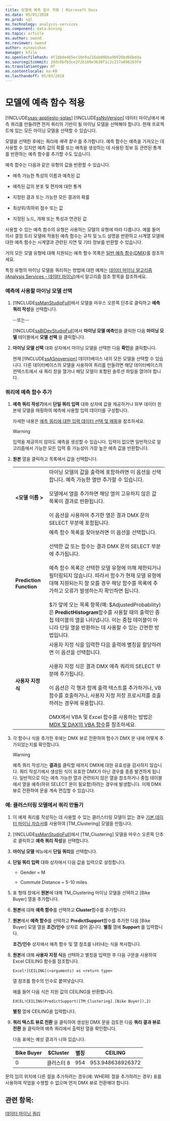 ```yaml
---
title: 모델에 예측 함수 적용 | Microsoft Docs
ms.date: 05/01/2018
ms.prod: sql
ms.technology: analysis-services
ms.component: data-mining
ms.topic: article
ms.author: owend
ms.reviewer: owend
author: minewiskan
manager: kfile
ms.openlocfilehash: 4f1bbde465ec10e9a218ab096ba9b920bd68bdda
ms.sourcegitcommit: 2ddc0bfb3ce2f2b160e3638f1c2c237a898263f4
ms.translationtype: HT
ms.contentlocale: ko-KR
ms.lasthandoff: 05/03/2018
---
```

# <a name="apply-prediction-functions-to-a-model"></a>모델에 예측 함수 적용
[!INCLUDE[ssas-appliesto-sqlas](../../includes/ssas-appliesto-sqlas.md)]
  [!INCLUDE[ssNoVersion](../../includes/ssnoversion-md.md)] 데이터 마이닝에서 예측 쿼리를 만들려면 먼저 쿼리의 기반이 될 마이닝 모델을 선택해야 합니다. 현재 프로젝트에 있는 모든 마이닝 모델을 선택할 수 있습니다.  
  
 모델을 선택한 후에는 쿼리에 *예측 함수* 를 추가합니다. 예측 함수는 예측을 가져오는 데 사용할 수 있지만 예측 값의 확률 또는 예측을 생성하는 데 사용된 정보 등 관련된 통계를 반환하는 예측 함수를 추가할 수도 있습니다.  
  
 예측 함수는 다음과 같은 유형의 값을 반환할 수 있습니다.  
  
-   예측 가능한 특성의 이름과 예측된 값  
  
-   예측된 값의 분포 및 편차에 대한 통계  
  
-   지정된 결과 또는 가능한 모든 결과의 확률  
  
-   최상위/최하위 점수 또는 값  
  
-   지정된 노드, 개체 또는 특성과 연관된 값  
  
 사용할 수 있는 예측 함수의 유형은 사용하는 모델의 유형에 따라 다릅니다. 예를 들어 의사 결정 트리 모델에 적용된 예측 함수는 규칙 및 노드 설명을 반환하고 시계열 모델에 대한 예측 함수는 시계열과 관련된 지연 및 기타 정보를 반환할 수 있습니다.  
  
 거의 모든 모델 유형에 대해 지원되는 예측 함수 목록은 [일반 예측 함수&#40;DMX&#41;](../../dmx/general-prediction-functions-dmx.md)를 참조하세요.  
  
 특정 유형의 마이닝 모델을 쿼리하는 방법에 대한 예제는 [데이터 마이닝 알고리즘&#40;Analysis Services - 데이터 마이닝&#41;](../../analysis-services/data-mining/data-mining-algorithms-analysis-services-data-mining.md)에서 알고리즘 참조 항목을 참조하세요.  
  
### <a name="choose-a-mining-model-to-use-for-prediction"></a>예측에 사용할 마이닝 모델 선택  
  
1.  [!INCLUDE[ssManStudioFull](../../includes/ssmanstudiofull-md.md)]에서 모델을 마우스 오른쪽 단추로 클릭하고 **예측 쿼리 작성**을 선택합니다.  
  
     --또는--  
  
     [!INCLUDE[ssBIDevStudioFull](../../includes/ssbidevstudiofull-md.md)]에서 **마이닝 모델 예측**탭을 클릭한 다음 **마이닝 모델** 테이블에서  **모델 선택** 을 클릭합니다.  
  
2.  **마이닝 모델 선택** 대화 상자에서 마이닝 모델을 선택한 다음 **확인**을 클릭합니다.  
  
     현재 [!INCLUDE[ssASnoversion](../../includes/ssasnoversion-md.md)] 데이터베이스 내의 모든 모델을 선택할 수 있습니다. 다른 데이터베이스의 모델을 사용하여 쿼리를 만들려면 해당 데이터베이스의 컨텍스트에서 새 쿼리 창을 열거나 해당 모델이 포함된 솔루션 파일을 열어야 합니다.  
  
### <a name="add-prediction-functions-to-a-query"></a>쿼리에 예측 함수 추가  
  
1.  **예측 쿼리 작성기**에서 **단일 쿼리 입력** 대화 상자에 값을 제공하거나 외부 데이터 원본에 모델을 매핑하여 예측에 사용할 입력 데이터를 구성합니다.  
  
     자세한 내용은 [예측 쿼리에 대한 입력 데이터 선택 및 매핑](../../analysis-services/data-mining/choose-and-map-input-data-for-a-prediction-query.md)을 참조하세요.  
  
    > [!WARNING]  
    >  입력을 제공하지 않아도 예측을 생성할 수 있습니다. 입력이 없으면 일반적으로 알고리즘에서 가능한 모든 입력 중 가능성이 가장 높은 예측 값을 반환합니다.  
  
2.  **원본** 열을 클릭하고 목록에서 값을 선택합니다.  
  
    |||  
    |-|-|  
    |**\<모델 이름 >**|마이닝 모델의 값을 출력에 포함하려면 이 옵션을 선택합니다. 예측 가능한 열만 추가할 수 있습니다.<br /><br /> 모델에서 열을 추가하면 해당 열의 고유하지 않은 값 목록이 결과로 반환됩니다.<br /><br /> 이 옵션을 사용하여 추가한 열은 결과 DMX 문의 SELECT 부분에 포함됩니다.|  
    |**Prediction Function**|예측 함수 목록을 찾아보려면 이 옵션을 선택합니다.<br /><br /> 선택한 값 또는 함수는 결과 DMX 문의 SELECT 부분에 추가됩니다.<br /><br /> 예측 함수 목록은 선택한 모델 유형에 의해 제한되거나 필터링되지 않습니다. 따라서 함수가 현재 모델 유형에 대해 지원되는지 잘 모를 경우 해당 함수를 목록에 추가하고 오류가 발생하는지 확인하면 됩니다.<br /><br /> $가 앞에 오는 목록 항목(예: $AdjustedProbability)은 **PredictHistogram**함수를 사용할 때의 출력인 중첩 테이블의 열을 나타냅니다. 이는 중첩 테이블이 아니라 단일 열을 반환하는 데 사용할 수 있는 간편한 방법입니다.|  
    |**사용자 지정 식**|사용자 지정 식을 입력한 다음 출력에 별칭을 할당하려면 이 옵션을 선택합니다.<br /><br /> 사용자 지정 식은 결과 DMX 예측 쿼리의 SELECT 부분에 추가됩니다.<br /><br /> 이 옵션은 각 행과 함께 출력 텍스트를 추가하거나, VB 함수를 호출하거나, 사용자 지정 저장 프로시저를 호출하려는 경우에 유용합니다.<br /><br /> DMX에서 VBA 및 Excel 함수를 사용하는 방법은 [MDX 및 DAX의 VBA 함수](../../mdx/vba-functions-in-mdx-and-dax.md)를 참조하세요.|  
  
3.  각 함수나 식을 추가한 후에는 DMX 뷰로 전환하여 함수가 DMX 문 내에 어떻게 추가되었는지를 확인합니다.  
  
    > [!WARNING]  
    >  예측 쿼리 작성기는 **결과**를 클릭할 때까지 DMX에 대한 유효성을 검사하지 않습니다. 쿼리 작성기에서 생성된 식이 유효한 DMX가 아닌 경우를 종종 발견하게 됩니다. 일반적으로 이는 예측 가능한 열과 관련되지 않은 열을 참조하거나 중첩 테이블에서 열을 예측(하위 SELECT 문이 필요함)하려는 경우에 발생합니다. 이제 DMX 뷰로 전환하여 문을 계속 편집할 수 있습니다.  
  
### <a name="example-create-a-query-on-a-clustering-model"></a>예: 클러스터링 모델에서 쿼리 만들기  
  
1.  이 예제 쿼리를 작성하는 데 사용할 수 있는 클러스터링 모델이 없는 경우 [기본 데이터 마이닝 자습서](http://msdn.microsoft.com/library/6602edb6-d160-43fb-83c8-9df5dddfeb9c)를 사용하여 [TM_Clustering] 모델을 만듭니다.  
  
2.  [!INCLUDE[ssManStudioFull](../../includes/ssmanstudiofull-md.md)]에서 [TM_Clustering] 모델을 마우스 오른쪽 단추로 클릭하고 **예측 쿼리 작성**을 선택합니다.  
  
3.  **마이닝 모델** 메뉴에서 **단일 쿼리**를 선택합니다.  
  
4.  **단일 쿼리 입력** 대화 상자에서 다음 값을 입력으로 설정합니다.  
  
    -   Gender = M  
  
    -   Commute Distance = 5-10 miles  
  
5.  표 형태 창에서 **원본**에 대해 TM_Clustering 마이닝 모델을 선택하고 [Bike Buyer] 열을 추가합니다.  
  
6.  **원본**에 대해 **예측 함수**를 선택하고 **Cluster**함수를 추가합니다.  
  
7.  **원본**에서 **예측 함수**를 선택하고 **PredictSupport**함수를 추가한 다음 [Bike Buyer] 모델 열을 **조건/인수** 상자로 끌어 옵니다. **별칭** 열에 **Support** 를 입력합니다.  
  
     **조건/인수** 상자에서 예측 함수 및 열 참조를 나타내는 식을 복사합니다.  
  
8.  **원본**에 대해 **사용자 지정 식**을 선택하고 별칭을 입력한 후 다음 구문을 사용하여 Excel CEILING 함수를 참조합니다.  
  
    ```  
    Excel![CEILING](<arguments) as <return type>  
    ```  
  
     열 참조를 함수의 인수로 붙여넣습니다.  
  
     예를 들어 다음 식은 지원 값의 CEILING을 반환합니다.  
  
    ```  
    EXCEL!CEILING(PredictSupport([TM_Clustering].[Bike Buyer]),2)  
    ```  
  
     **별칭** 열에 CEILING을 입력합니다.  
  
9. **쿼리 텍스트 뷰로 전환** 을 클릭하여 생성된 DMX 문을 검토한 다음 **쿼리 결과 뷰로 전환** 을 클릭하여 예측 쿼리에서 출력된 열을 확인합니다.  
  
     다음 표에는 예상 결과가 나와 있습니다.  
  
    |Bike Buyer|$Cluster|별칭|CEILING|  
    |----------------|--------------|-------------|-------------|  
    |0|클러스터 8|954|953.948638926372|  
  
 문의 임의 위치에 다른 절을 추가하려는 경우(예: WHERE 절을 추가하려는 경우) 표를 사용하여 작업을 수행할 수 없으며 먼저 DMX 뷰로 전환해야 합니다.  
  
## <a name="see-also"></a>관련 항목:  
 [데이터 마이닝 쿼리](../../analysis-services/data-mining/data-mining-queries.md)  
  
  
